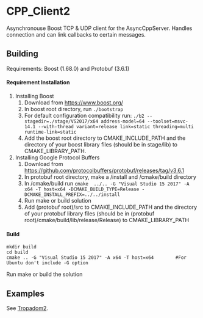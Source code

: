 # CPP_Client2
Asynchronouse Boost TCP & UDP client for the AsyncCppServer.  Handles connection and can link callbacks to certain messages.

## Building 
Requirements: Boost (1.68.0) and Protobuf (3.6.1)  

#### Requirement Installation
1. Installing Boost
    1. Download from https://www.boost.org/  
    2. In boost root directory, run ```./bootstrap```  
    3. For default configuration compatibility run: ```./b2 --stagedir=./stage/VS2017/x64 address-model=64 --toolset=msvc-14.1 --with-thread variant=release link=static threading=multi runtime-link=static```  
    4. Add the boost root directory to CMAKE_INCLUDE_PATH and the directory of your boost library files (should be in stage/lib) to CMAKE_LIBRARY_PATH.
2. Installing Google Protocol Buffers
    1. Download from https://github.com/protocolbuffers/protobuf/releases/tag/v3.6.1
    2. In protobuf root directory, make a /install and /cmake/build directory
    3. In /cmake/build run ```cmake  ../.. -G "Visual Studio 15 2017" -A x64 -T host=x64 -DCMAKE_BUILD_TYPE=Release -DCMAKE_INSTALL_PREFIX=../../install```
    4. Run make or build solution
    5. Add (protobuf root)/src to CMAKE_INCLUDE_PATH and the directory of your protobuf library files (should be in (protobuf root)/cmake/build/lib/release/Release) to CMAKE_LIBRARY_PATH

#### Build
```
mkdir build
cd build
cmake .. -G "Visual Studio 15 2017" -A x64 -T host=x64        #For Ubuntu don't include -G option
```
Run make or build the solution  

## Examples
See [Tropadom2](https://github.com/Jester565/Tropadom2).
